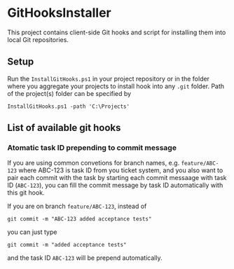 # GitHooksInstaller
This project contains client-side Git hooks and script for installing them into local Git repositories.

## Setup
Run the `InstallGitHooks.ps1` in your project repository or in the folder where you aggregate your projects to install hook into any `.git` folder.
Path of the project(s) folder can be specified by

`InstallGitHooks.ps1 -path 'C:\Projects'`

## List of available git hooks
### Atomatic task ID prepending to commit message
If you are using common convetions for branch names, e.g. `feature/ABC-123` where ABC-123 is task ID from you ticket
system, and you also want to pair each commit with the task by starting each commit messaage with task ID
(`ABC-123`),
you can fill the commit message by task ID automatically with this git hook.

If you are on branch `feature/ABC-123`, instead of

`git commit -m "ABC-123 added acceptance tests"`

you can just type

`git commit -m "added acceptance tests"`

and the task ID `ABC-123` will be prepend automatically.
